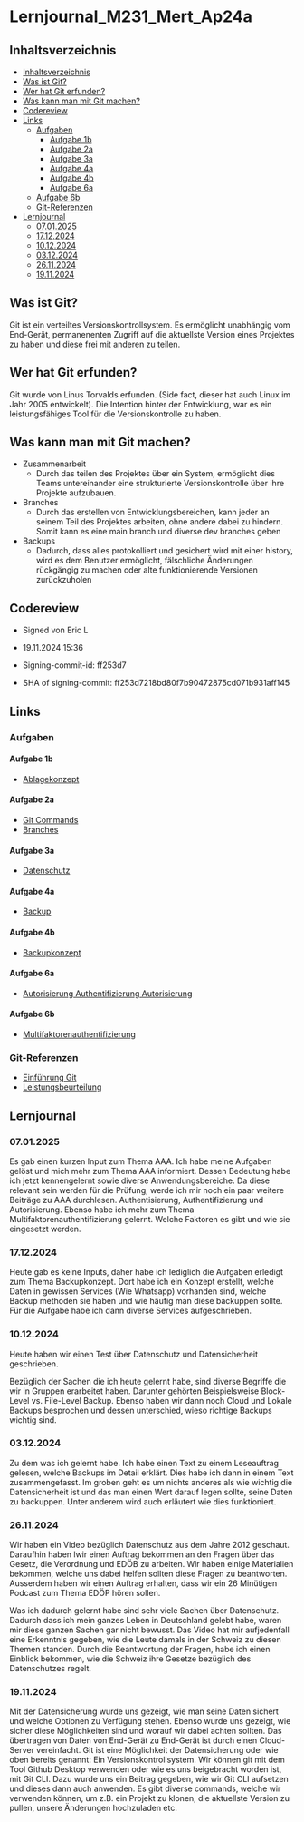 # Lernjournal_M231_Mert_Ap24a

## Inhaltsverzeichnis
- [Inhaltsverzeichnis](#inhaltsverzeichnis)
- [Was ist Git?](#was-ist-git)
- [Wer hat Git erfunden?](#wer-hat-git-erfunden)
- [Was kann man mit Git machen?](#was-kann-man-mit-git-machen)
- [Codereview](#codereview)
- [Links](#links)
  - [Aufgaben](#aufgaben)
    - [Aufgabe 1b](#aufgabe-1b)
    - [Aufgabe 2a](#aufgabe-2a)
    - [Aufgabe 3a](#aufgabe-3a)
    - [Aufgabe 4a](#aufgabe-4a)
    - [Aufgabe 4b](#aufgabe-4b)
    - [Aufgabe 6a](#aufgabe-6a)
  - [Aufgabe 6b](#aufgabe-6b)
  - [Git-Referenzen](#git-referenzen)
- [Lernjournal](#lernjournal)
  - [07.01.2025](#07012025)
  - [17.12.2024](#17122024)
  - [10.12.2024](#10122024)
  - [03.12.2024](#03122024)
  - [26.11.2024](#26112024)
  - [19.11.2024](#19112024)

## Was ist Git?
Git ist ein verteiltes Versionskontrollsystem. Es ermöglicht unabhängig vom End-Gerät, permanenenten Zugriff auf die aktuellste Version eines Projektes zu haben und diese frei mit anderen zu teilen.

## Wer hat Git erfunden?
Git wurde von Linus Torvalds erfunden. (Side fact, dieser hat auch Linux im Jahr 2005 entwickelt).
Die Intention hinter der Entwicklung, war es ein leistungsfähiges Tool für die Versionskontrolle zu haben.

## Was kann man mit Git machen?
* Zusammenarbeit
    * Durch das teilen des Projektes über ein System, ermöglicht dies Teams untereinander eine strukturierte Versionskontrolle über ihre Projekte aufzubauen.
* Branches
    * Durch das erstellen von Entwicklungsbereichen, kann jeder an seinem Teil des Projektes arbeiten, ohne andere dabei zu hindern. Somit kann es eine main branch und diverse dev branches geben
* Backups
    * Dadurch, dass alles protokolliert und gesichert wird mit einer history, wird es dem Benutzer ermöglicht, fälschliche Änderungen rückgängig zu machen oder alte funktionierende Versionen zurückzuholen

## Codereview
* Signed von Eric L
* 19.11.2024 15:36

* Signing-commit-id:
ff253d7

* SHA of signing-commit:
ff253d7218bd80f7b90472875cd071b931aff145

## Links
### Aufgaben
#### Aufgabe 1b
* [Ablagekonzept][ablagekonzept]
#### Aufgabe 2a
* [Git Commands][gitCommands]
* [Branches][branches]
#### Aufgabe 3a
* [Datenschutz][datenschutz]
#### Aufgabe 4a
* [Backup][backup]
#### Aufgabe 4b
* [Backupkonzept][backupkonzept]
#### Aufgabe 6a
* [Autorisierung Authentifizierung Autorisierung][aaa]
#### Aufgabe 6b
* [Multifaktorenauthentifizierung][mfa]
### Git-Referenzen
* [Einführung Git][einfuehrungGit]
* [Leistungsbeurteilung][leistungsbeurteilung]

## Lernjournal
### 07.01.2025
Es gab einen kurzen Input zum Thema AAA. Ich habe meine Aufgaben gelöst und mich mehr zum Thema AAA informiert. Dessen Bedeutung habe ich jetzt kennengelernt sowie diverse Anwendungsbereiche. Da diese relevant sein werden für die Prüfung, werde ich mir noch ein paar weitere Beiträge zu AAA durchlesen. Authentisierung, Authentifizierung und Autorisierung. Ebenso habe ich mehr zum Thema Multifaktorenauthentifizierung gelernt. Welche Faktoren es gibt und wie sie eingesetzt werden.

### 17.12.2024
Heute gab es keine Inputs, daher habe ich lediglich die Aufgaben erledigt zum Thema Backupkonzept. Dort habe ich ein Konzept erstellt, welche Daten in gewissen Services (Wie Whatsapp) vorhanden sind, welche Backup methoden sie haben und wie häufig man diese backuppen sollte. Für die Aufgabe habe ich dann diverse Services aufgeschrieben.

### 10.12.2024
Heute haben wir einen Test über Datenschutz und Datensicherheit geschrieben.

Bezüglich der Sachen die ich heute gelernt habe, sind diverse Begriffe die wir in Gruppen erarbeitet haben. Darunter gehörten Beispielsweise Block-Level vs. File-Level Backup. Ebenso haben wir dann noch Cloud und Lokale Backups besprochen und dessen unterschied, wieso richtige Backups wichtig sind.

### 03.12.2024
Zu dem was ich gelernt habe. Ich habe einen Text zu einem Leseauftrag gelesen, welche Backups im Detail erklärt. Dies habe ich dann in einem Text zusammengefasst. Im groben geht es um nichts anderes als wie wichtig die Datensicherheit ist und das man einen Wert darauf legen sollte, seine Daten zu backuppen. Unter anderem wird auch erläutert wie dies funktioniert.

### 26.11.2024
Wir haben ein Video bezüglich Datenschutz aus dem Jahre 2012 geschaut. Daraufhin haben lwir einen Auftrag bekommen an den Fragen über das Gesetz, die Verordnung und EDÖB zu arbeiten. Wir haben einige Materialien bekommen, welche uns dabei helfen sollten diese Fragen zu beantworten. Ausserdem haben wir einen Auftrag erhalten, dass wir ein 26 Minütigen Podcast zum Thema EDÖP hören sollen.

Was ich dadurch gelernt habe sind sehr viele Sachen über Datenschutz. Dadurch dass ich mein ganzes Leben in Deutschland gelebt habe, waren mir diese ganzen Sachen gar nicht bewusst. Das Video hat mir aufjedenfall eine Erkenntnis gegeben, wie die Leute damals in der Schweiz zu diesen Themen standen. Durch die Beantwortung der Fragen, habe ich einen Einblick bekommen, wie die Schweiz ihre Gesetze bezüglich des Datenschutzes regelt. 

### 19.11.2024
Mit der Datensicherung wurde uns gezeigt, wie man seine Daten sichert und welche Optionen zu Verfügung stehen. Ebenso wurde uns gezeigt, wie sicher diese Möglichkeiten sind und worauf wir dabei achten sollten. Das übertragen von Daten von End-Gerät zu End-Gerät ist durch einen Cloud-Server vereinfacht.
Git ist eine Möglichkeit der Datensicherung oder wie oben bereits genannt: Ein Versionskontrollsystem. Wir können git mit dem Tool Github Desktop verwenden oder wie es uns beigebracht worden ist, mit Git CLI. Dazu wurde uns ein Beitrag gegeben, wie wir Git CLI aufsetzen und dieses dann auch anwenden. Es gibt diverse commands, welche wir verwenden können, um z.B. ein Projekt zu klonen, die aktuellste Version zu pullen, unsere Änderungen hochzuladen etc.

[ablagekonzept]: https://github.com/MysterionNY/Lernjournal_Datensicherheit-Datenschutz_Mert/blob/main/Aufgaben/1b_Datenablage_Ablagekonzept/ablagekonzept.md

[branches]: https://github.com/MysterionNY/Lernjournal_Datensicherheit-Datenschutz_Mert/blob/main/Aufgaben/2a_Ablage-Versionswaltung/branches.md
[gitCommands]: https://github.com/MysterionNY/Lernjournal_Datensicherheit-Datenschutz_Mert/blob/main/Aufgaben/2a_Ablage-Versionswaltung/git_commands.md

[datenschutz]: https://github.com/MysterionNY/Lernjournal_Datensicherheit-Datenschutz_Mert/blob/main/Aufgaben/3a_Datenschutzrecht/datenschutz.md

[backup]: https://github.com/MysterionNY/Lernjournal_Datensicherheit-Datenschutz_Mert/blob/main/Aufgaben/4a_Backup/backup.md


[einfuehrungGit]: https://gitlab.com/ch-tbz-it/Stud/m231/-/tree/master/10_Git?classId=f64450a8-6736-4a4c-86f4-37d9cb65ace6&assignmentId=dd1f3ba3-11e3-40f7-8830-49305253f7a8&submissionId=b4109f0e-5114-6016-6d66-99eead08384f

[leistungsbeurteilung]: https://gitlab.com/ch-tbz-it/Stud/m231/-/blob/master/99_Leistungsbeurteilung/README.md?classId=f64450a8-6736-4a4c-86f4-37d9cb65ace6&assignmentId=d4fd7083-08b7-4ba9-8e20-d3229d1bff42&submissionId=6a176d6d-e7db-9174-f190-4e1084b21fdc#lb3-pers%C3%B6nliches-dossier

[backupkonzept]: https://github.com/MysterionNY/Lernjournal_Datensicherheit-Datenschutz_Mert/blob/main/Aufgaben/4b_Backupkonzept/backupkonzept.md

[aaa]: https://github.com/MysterionNY/Lernjournal_Datensicherheit-Datenschutz_Mert/blob/main/Aufgaben/6a_AAA/aaa.md

[mfa]: https://github.com/MysterionNY/Lernjournal_Datensicherheit-Datenschutz_Mert/blob/main/Aufgaben/6b_Multifaktorauthentifizierung/mfa.md
